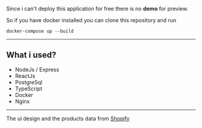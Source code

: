 Since i can't deploy this application for free there is no **demo** for preview.

So if you have docker installed you can clone this repository and run

```
docker-compose up --build
```

___

## What i used?

* NodeJs / Express
* ReactJs
* PostgreSql
* TypeScript
* Docker
* Nginx

___

The ui design and the products data from [Shopify](https://themes.shopify.com/themes/simple/styles/light/preview
"Simple theme")